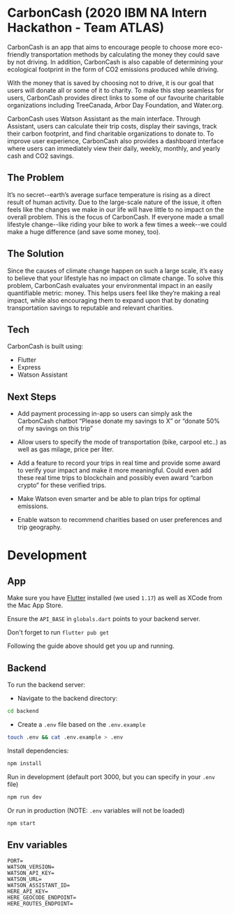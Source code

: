 # CarbonCash (2020 IBM NA Intern Hackathon - Team ATLAS)

CarbonCash is an app that aims to encourage people to choose more eco-friendly transportation methods by calculating the money they could save by not driving. In addition, CarbonCash is also capable of determining your ecological footprint in the form of CO2 emissions produced while driving.

With the money that is saved by choosing not to drive, it is our goal that users will donate all or some of it to charity. To make this step seamless for users, CarbonCash provides direct links to some of our favourite charitable organizations including TreeCanada, Arbor Day Foundation, and Water.org.

CarbonCash uses Watson Assistant as the main interface. Through Assistant, users can calculate their trip costs, display their savings, track their carbon footprint, and find charitable organizations to donate to. To improve user experience, CarbonCash also provides a dashboard interface where users can immediately view their daily, weekly, monthly, and yearly cash and CO2 savings.

## The Problem
It’s no secret--earth’s average surface temperature is rising as a direct result of human activity. Due to the large-scale nature of the issue, it often feels like the changes we make in our life will have little to no impact on the overall problem. This is the focus of CarbonCash. If everyone made a small lifestyle change--like riding your bike to work a few times a week--we could make a huge difference (and save some money, too).

## The Solution
Since the causes of climate change happen on such a large scale, it’s easy to believe that your lifestyle has no impact on climate change. To solve this problem, CarbonCash evaluates your environmental impact in an easily quantifiable metric: money. This helps users feel like they’re making a real impact, while also encouraging them to expand upon that by donating transportation savings to reputable and relevant charities.

## Tech

CarbonCash is built using:

- Flutter
- Express
- Watson Assistant

## Next Steps

- Add payment processing in-app so users can simply ask the CarbonCash chatbot “Please donate my savings to X” or “donate 50% of my savings on this trip”

- Allow users to specify the mode of transportation (bike, carpool etc..) as well as gas milage, price per liter.

- Add a feature to record your trips in real time and provide some award to verify your impact and make it more meaningful. Could even add these real time trips to blockchain and possibly even award “carbon crypto” for these verified trips.

- Make Watson even smarter and be able to plan trips for optimal emissions.

- Enable watson to recommend charities based on user preferences and trip geography.

# Development


## App
Make sure you have [Flutter](https://flutter.dev/docs/get-started/install/macos) installed (we used `1.17`) as well as XCode from the Mac App Store.

Ensure the `API_BASE` in `globals.dart` points to your backend server.

Don't forget to run `flutter pub get`

Following the guide above should get you up and running.


## Backend
To run the backend server:
- Navigate to the backend directory:
```bash
cd backend
```
- Create a `.env` file based on the `.env.example`
```bash
touch .env && cat .env.example > .env
```
Install dependencies:
```bash
npm install
```
Run in development (default port 3000, but you can specify in your `.env` file)
```bash
npm run dev
```
Or run in production (NOTE: `.env` variables will not be loaded)
```bash
npm start
```
## Env variables
```
PORT=
WATSON_VERSION=
WATSON_API_KEY=
WATSON_URL=
WATSON_ASSISTANT_ID=
HERE_API_KEY=
HERE_GEOCODE_ENDPOINT=
HERE_ROUTES_ENDPOINT=
```
